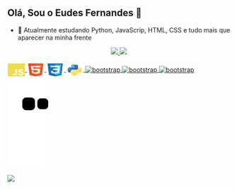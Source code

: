 ## Olá, Sou o Eudes Fernandes 👋

- 🌱 Atualmente estudando Python, JavaScrip, HTML, CSS e tudo mais que aparecer na minha frente

<div align="center">
  <a href="https://github.com/EudimJS">
  <img height="150em" src="https://github-readme-stats.vercel.app/api?username=EudimJS&show_icons=true&theme=dark&include_all_commits=true&count_private=true"/>
  <img height="150em" src="https://github-readme-stats.vercel.app/api/top-langs/?username=EudimJS&layout=compact&langs_count=7&theme=dark"/>
</div>
<div style="display: inline_block"><br>
  <img align="center" alt="Js" height="30" width="40" src="https://raw.githubusercontent.com/devicons/devicon/master/icons/javascript/javascript-plain.svg">
  <img align="center" alt="HTML" height="30" width="40" src="https://raw.githubusercontent.com/devicons/devicon/master/icons/html5/html5-original.svg">
  <img align="center" alt="CSS" height="30" width="40" src="https://raw.githubusercontent.com/devicons/devicon/master/icons/css3/css3-original.svg">
  <img align="center" alt="Python" height="30" width="40" src="https://raw.githubusercontent.com/devicons/devicon/master/icons/python/python-original.svg">
  <img align="center" alt="bootstrap" height="30" width="40" src="https://cdn.jsdelivr.net/gh/devicons/devicon/icons/bootstrap/bootstrap-original.svg">
  <img align="center" alt="bootstrap" height="30" width="40" src="https://cdn.jsdelivr.net/gh/devicons/devicon/icons/flutter/flutter-original.svg">
  <img align="center" alt="bootstrap" height="30" width="40" src="https://cdn.jsdelivr.net/gh/devicons/devicon/icons/dart/dart-original.svg">
</div>

![Snake animation](https://github.com/rafaballerini/rafaballerini/blob/output/github-contribution-grid-snake.svg)
  
<div>
  <a href="https://wa.me/5521976997487" target="_blank"><img src="https://img.shields.io/badge/WhatsApp-25D366?style=for-the-badge&logo=whatsapp&logoColor=white" target="_blank"></a>  	
  
</div>
